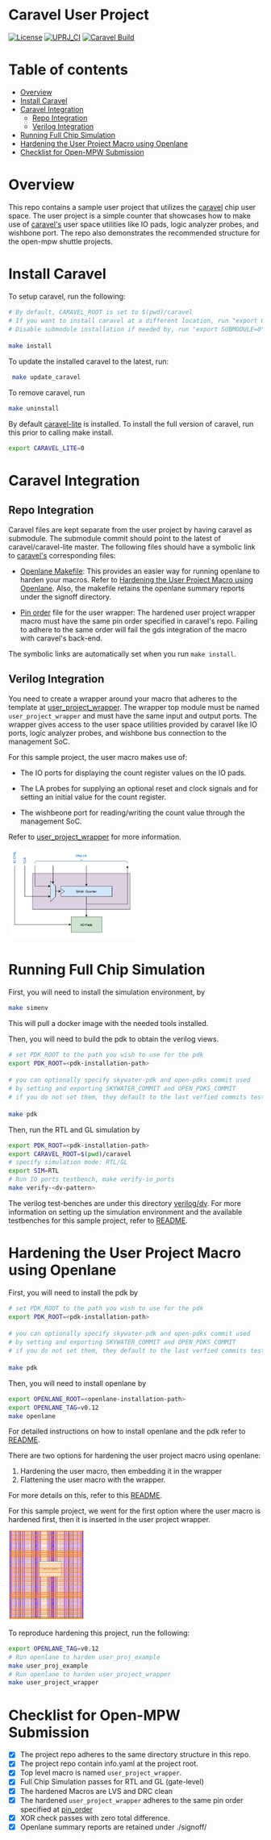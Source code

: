 <!---
# SPDX-FileCopyrightText: 2020 Efabless Corporation
#
# Licensed under the Apache License, Version 2.0 (the "License");
# you may not use this file except in compliance with the License.
# You may obtain a copy of the License at
#
#      http://www.apache.org/licenses/LICENSE-2.0
#
# Unless required by applicable law or agreed to in writing, software
# distributed under the License is distributed on an "AS IS" BASIS,
# WITHOUT WARRANTIES OR CONDITIONS OF ANY KIND, either express or implied.
# See the License for the specific language governing permissions and
# limitations under the License.
#
# SPDX-License-Identifier: Apache-2.0
-->

# Caravel User Project
[![License](https://img.shields.io/badge/License-Apache%202.0-blue.svg)](https://opensource.org/licenses/Apache-2.0) [![UPRJ_CI](https://github.com/efabless/caravel_project_example/actions/workflows/user_project_ci.yml/badge.svg)](https://github.com/efabless/caravel_project_example/actions/workflows/user_project_ci.yml) [![Caravel Build](https://github.com/efabless/caravel_project_example/actions/workflows/caravel_build.yml/badge.svg)](https://github.com/efabless/caravel_project_example/actions/workflows/caravel_build.yml)

# Table of contents
- [Overview](#overview)
- [Install Caravel](#install-caravel)
- [Caravel Integration](#caravel-integration)
    - [Repo Integration](#repo-integration)
    - [Verilog Integration](#verilog-integration)
- [Running Full Chip Simulation](#running-full-chip-simulation)
- [Hardening the User Project Macro using Openlane](#hardening-the-user-project-macro-using-openlane)
- [Checklist for Open-MPW Submission](#checklist-for-open-mpw-submission)
  
# Overview

This repo contains a sample user project that utilizes the [caravel](https://github.com/efabless/caravel.git) chip user space. The user project is a simple counter that showcases how to make use of [caravel's](https://github.com/efabless/caravel.git) user space utilities like IO pads, logic analyzer probes, and wishbone port. The repo also demonstrates the recommended structure for the open-mpw shuttle projects. 

# Install Caravel

To setup caravel, run the following: 

```bash
# By default, CARAVEL_ROOT is set to $(pwd)/caravel
# If you want to install caravel at a different location, run "export CARAVEL_ROOT=<caravel-path>"
# Disable submodule installation if needed by, run "export SUBMODULE=0"

make install
```

To update the installed caravel to the latest, run: 

```bash
 make update_caravel
```

To remove caravel, run 
```bash
make uninstall
```

By default [caravel-lite](https://github.com/efabless/caravel-lite.git) is installed. To install the full version of caravel, run this prior to calling make install. 
```bash
export CARAVEL_LITE=0
```

# Caravel Integration

## Repo Integration

Caravel files are kept separate from the user project by having caravel as submodule. The submodule commit should point to the latest of caravel/caravel-lite master. The following files should have a symbolic link to [caravel's](https://github.com/efabless/caravel.git) corresponding files: 

- [Openlane Makefile](openlane/Makefile): This provides an easier way for running openlane to harden your macros. Refer to 
[Hardening the User Project Macro using Openlane](#hardening-the-user-project-macro-using-openlane). Also, the makefile retains the openlane summary reports under the signoff directory. 

- [Pin order](openlane/user_project_wrapper/pin_order.cfg) file for the user wrapper: The hardened user project wrapper macro must have the same pin order specified in caravel's repo. Failing to adhere to the same order will fail the gds integration of the macro with caravel's back-end. 

The symbolic links are automatically set when you run `make install`. 

## Verilog Integration

You need to create a wrapper around your macro that adheres to the template at [user_project_wrapper](caravel/verilog/rtl/__user_project_wrapper.v). The wrapper top module must be named `user_project_wrapper` and must have the same input and output ports. The wrapper gives access to the user space utilities provided by caravel like IO ports, logic analyzer probes, and wishbone bus connection to the management SoC. 

For this sample project, the user macro makes use of: 

- The IO ports for displaying the count register values on the IO pads. 

- The LA probes for supplying an optional reset and clock signals and for setting an initial value for the count register. 

- The wishbeone port for reading/writing the count value through the management SoC. 

Refer to [user_project_wrapper](verilog/rtl/user_project_wrapper.v) for more information. 

<p align=”center”>
<img src="docs/source/_static/counter_32.png" width="50%" height="10%">
</p>

# Running Full Chip Simulation

First, you will need to install the simulation environment, by 

```bash
make simenv
```

This will pull a docker image with the needed tools installed. 

Then, you will need to build the pdk to obtain the verilog views.

```bash
# set PDK_ROOT to the path you wish to use for the pdk
export PDK_ROOT=<pdk-installation-path>

# you can optionally specify skywater-pdk and open-pdks commit used
# by setting and exporting SKYWATER_COMMIT and OPEN_PDKS_COMMIT
# if you do not set them, they default to the last verfied commits tested for this project

make pdk
```

Then, run the RTL and GL simulation by

```bash
export PDK_ROOT=<pdk-installation-path>
export CARAVEL_ROOT=$(pwd)/caravel
# specify simulation mode: RTL/GL
export SIM=RTL
# Run IO ports testbench, make verify-io_ports
make verify-<dv-pattern>
```

The verilog test-benches are under this directory [verilog/dv](verilog/dv). For more information on setting up the simulation environment and the available testbenches for this sample project, refer to [README](verilog/dv/README.md).

# Hardening the User Project Macro using Openlane 

First, you will need to install the pdk by 

```bash
# set PDK_ROOT to the path you wish to use for the pdk
export PDK_ROOT=<pdk-installation-path>

# you can optionally specify skywater-pdk and open-pdks commit used
# by setting and exporting SKYWATER_COMMIT and OPEN_PDKS_COMMIT
# if you do not set them, they default to the last verfied commits tested for this project

make pdk
```

Then, you will need to install openlane by 

```bash
export OPENLANE_ROOT=<openlane-installation-path>
export OPENLANE_TAG=v0.12
make openlane
```

For detailed instructions on how to install openlane and the pdk refer to [README](https://github.com/efabless/openlane/blob/master/README.md). 


There are two options for hardening the user project macro using openlane: 

1. Hardening the user macro, then embedding it in the wrapper
2. Flattening the user macro with the wrapper. 

For more details on this, refer to this [README](https://github.com/efabless/caravel/blob/master/openlane/README.rst).

For this sample project, we went for the first option where the user macro is hardened first, then it is inserted in the user project wrapper. 

<p align=”center”>
<img src="docs/source/_static/wrapper.png" width="30%" height="5%">
</p>

To reproduce hardening this project, run the following: 

```bash
export OPENLANE_TAG=v0.12
# Run openlane to harden user_proj_example
make user_proj_example
# Run openlane to harden user_project_wrapper
make user_project_wrapper
```

# Checklist for Open-MPW Submission

- [x] The project repo adheres to the same directory structure in this repo.
- [x] The project repo contain info.yaml at the project root. 
- [x] Top level macro is named `user_project_wrapper`. 
- [x] Full Chip Simulation passes for RTL and GL (gate-level)
- [x] The hardened Macros are LVS and DRC clean
- [x] The hardened `user_project_wrapper` adheres to the same pin order specified at [pin_order](https://github.com/efabless/caravel/blob/master/openlane/user_project_wrapper_empty/pin_order.cfg)
- [x] XOR check passes with zero total difference. 
- [x] Openlane summary reports are retained under ./signoff/<macro-name> 
